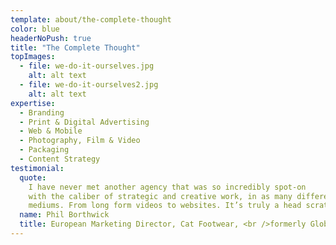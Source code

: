 ```yaml
---
template: about/the-complete-thought
color: blue
headerNoPush: true
title: "The Complete Thought"
topImages:
  - file: we-do-it-ourselves.jpg
    alt: alt text
  - file: we-do-it-ourselves2.jpg
    alt: alt text
expertise:
  - Branding
  - Print & Digital Advertising
  - Web & Mobile
  - Photography, Film & Video
  - Packaging
  - Content Strategy
testimonial:
  quote:
    I have never met another agency that was so incredibly spot-on
    with the caliber of strategic and creative work, in as many different
    mediums. From long form videos to websites. It’s truly a head scratcher.
  name: Phil Borthwick
  title: European Marketing Director, Cat Footwear, <br />formerly Global Marketing Director at Dr. Martens
---
```

